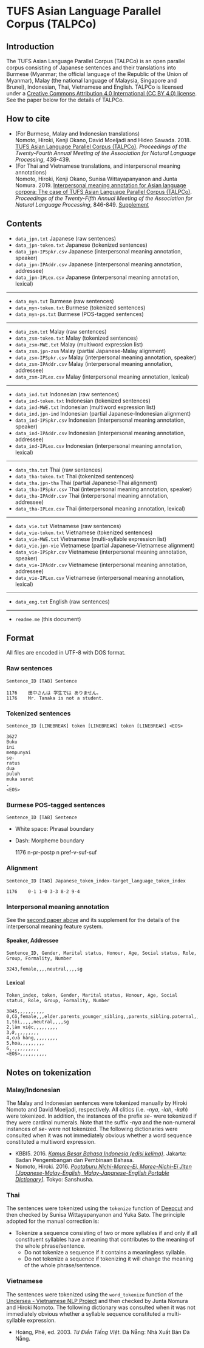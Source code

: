 # TUFS Asian Language Parallel Corpus (TALPCo)

## Introduction
The TUFS Asian Language Parallel Corpus (TALPCo) is an open parallel corpus consisting of Japanese sentences and their translations into Burmese (Myanmar; the official language of the Republic of the Union of Myanmar), Malay (the national language of Malaysia, Singapore and Brunei), Indonesian, Thai, Vietnamese and English.  TALPCo is licensed under a [Creative Commons Attribution 4.0 International (CC BY 4.0) license](https://creativecommons.org/licenses/by/4.0/).  See the paper below for the details of TALPCo.

## How to cite
- (For Burmese, Malay and Indonesian translations)  
Nomoto, Hiroki, Kenji Okano, David Moeljadi and Hideo Sawada. 2018. [TUFS Asian Language Parallel Corpus (TALPCo)](http://www.anlp.jp/proceedings/annual_meeting/2018/pdf_dir/C3-5.pdf). _Proceedings of the Twenty-Fourth Annual Meeting of the Association for Natural Language Processing_, 436-439.
- (For Thai and Vietnamese translations, and interpersonal meaning annotations)  
Nomoto, Hiroki, Kenji Okano, Sunisa Wittayapanyanon and Junta Nomura. 2019. [Interpersonal meaning annotation for Asian language corpora: The case of TUFS Asian Language Parallel Corpus (TALPCo)](https://www.anlp.jp/proceedings/annual_meeting/2019/pdf_dir/D4-4.pdf).  _Proceedings of the Twenty-Fifth Annual Meeting of the Association for Natural Language Processing_, 846-849. [Supplement](https://github.com/matbahasa/TALPCo/blob/master/features.pdf)

## Contents

- `data_jpn.txt`	Japanese (raw sentences)
- `data_jpn-token.txt`	Japanese (tokenized sentences)
- `data_jpn-IPSpkr.csv`	Japanese (interpersonal meaning annotation, speaker)
- `data_jpn-IPAddr.csv`	Japanese (interpersonal meaning annotation, addressee)
- `data_jpn-IPLex.csv`	Japanese (interpersonal meaning annotation, lexical)

-----------------------------------

- `data_myn.txt`	Burmese (raw sentences)
- `data_myn-token.txt`	Burmese (tokenized sentences)
- `data_myn-ps.txt`	Burmese (POS-tagged sentences)

-----------------------------------

- `data_zsm.txt`	Malay (raw sentences)
- `data_zsm-token.txt`	Malay (tokenized sentences)
- `data_zsm-MWE.txt`	Malay (multiword expression list)
- `data_zsm.jpn-zsm`	Malay (partial Japanese-Malay alignment) 
- `data_zsm-IPSpkr.csv`	Malay (interpersonal meaning annotation, speaker)
- `data_zsm-IPAddr.csv`	Malay (interpersonal meaning annotation, addressee)
- `data_zsm-IPLex.csv`	Malay (interpersonal meaning annotation, lexical)

-----------------------------------

- `data_ind.txt`	Indonesian (raw sentences)
- `data_ind-token.txt`	Indonesian (tokenized sentences)
- `data_ind-MWE.txt`	Indonesian (multiword expression list)
- `data_ind.jpn-ind`	Indonesian (partial Japanese-Indonesian alignment) 
- `data_ind-IPSpkr.csv`	Indonesian (interpersonal meaning annotation, speaker)
- `data_ind-IPAddr.csv`	Indonesian (interpersonal meaning annotation, addressee)
- `data_ind-IPLex.csv`	Indonesian (interpersonal meaning annotation, lexical)

-----------------------------------

- `data_tha.txt`	Thai (raw sentences)
- `data_tha-token.txt`	Thai (tokenized sentences)
- `data_tha.jpn-tha`	Thai (partial Japanese-Thai alignment) 
- `data_tha-IPSpkr.csv`	Thai (interpersonal meaning annotation, speaker)
- `data_tha-IPAddr.csv`	Thai (interpersonal meaning annotation, addressee)
- `data_tha-IPLex.csv`	Thai (interpersonal meaning annotation, lexical)

-----------------------------------

- `data_vie.txt`	Vietnamese (raw sentences)
- `data_vie-token.txt`	Vietnamese (tokenized sentences)
- `data_vie-MWE.txt`	Vietnamese (multi-syllable expression list)
- `data_vie.jpn-vie`	Vietnamese (partial Japanese-Vietnamese alignment) 
- `data_vie-IPSpkr.csv`	Vietnamese (interpersonal meaning annotation, speaker)
- `data_vie-IPAddr.csv`	Vietnamese (interpersonal meaning annotation, addressee)
- `data_vie-IPLex.csv`	Vietnamese (interpersonal meaning annotation, lexical)

-----------------------------------

- `data_eng.txt`	English (raw sentences)

-----------------------------------

- `readme.me`	(this document)

## Format
All files are encoded in UTF-8 with DOS format.

### Raw sentences
`Sentence_ID [TAB] Sentence`

    1176	田中さんは 学生では ありません。
    1176	Mr. Tanaka is not a student.

### Tokenized sentences
`Sentence_ID [LINEBREAK] token [LINEBREAK] token [LINEBREAK] <EOS>`

    3627
    Buku
    ini
    mempunyai
    se-
    ratus
    dua
    puluh
    muka surat
    .
    <EOS>

### Burmese POS-tagged sentences
`Sentence_ID [TAB] Sentence`

- White space: Phrasal boundary
- Dash: Morpheme boundary

    1176	n-pr-postp n pref-v-suf-suf

### Alignment
`Sentence_ID [TAB] Japanese_token_index-target_language_token_index`

    1176	0-1 1-0 3-3 8-2 9-4

### Interpersonal meaning annotation
See the [second paper above](#how-to-cite) and its supplement for the details of the interpersonal meaning feature system.

#### Speaker, Addressee
`Sentence_ID, Gender, Marital status, Honour, Age, Social status, Role, Group, Formality, Number`

    3243,female,,,,neutral,,,,sg

#### Lexical
`Token_index, token, Gender, Marital status, Honour, Age, Social status, Role, Group, Formality, Number`

    3845,,,,,,,,,,
    0,Cô,female,,,elder.parents_younger_sibling,,parents_sibling.paternal,,,
    1,tôi,,,,,neutral,,,,sg
    2,làm việc,,,,,,,,,
    3,ở,,,,,,,,,
    4,cửa hàng,,,,,,,,,
    5,hoa,,,,,,,,,
    6,.,,,,,,,,,
    <EOS>,,,,,,,,,,

## Notes on tokenization
### Malay/Indonesian
The Malay and Indonesian sentences were tokenized manually by Hiroki Nomoto and David Moeljadi, respectively.  All clitics (i.e. _-nya_, _-lah_, _-kah_) were tokenized.  In addition, the instances of the prefix _se-_ were tokenized if they were cardinal numerals.  Note that the suffix _-nya_ and the non-numeral instances of _se-_ were not tokenized.  The following dictionaries were consulted when it was not immediately obvious whether a word sequence constituted a multiword expression.

- KBBI5. 2016. [_Kamus Besar Bahasa Indonesia (edisi kelima)_](https://kbbi.kemdikbud.go.id/). Jakarta: Badan Pengembangan dan Pembinaan Bahasa.
- Nomoto, Hiroki. 2016. [_Pootaburu Nichi-Maree-Ei, Maree-Nichi-Ei Jiten \[Japanese-Malay-English, Malay-Japanese-English Portable Dictionary\]_](http://www.sanshusha.co.jp/np/details.do?goods_id=4296). Tokyo: Sanshusha.

### Thai
The sentences were tokenized using the `tokenize` function of [Deepcut](https://github.com/rkcosmos/deepcut) and then checked by Sunisa Wittayapanyanon and Yuka Sato.  The principle adopted for the manual correction is:

- Tokenize a sequence consisting of two or more syllables if and only if all constituent syllables have a meaning that contributes to the meaning of the whole phrase/sentence.
    - Do not tokenize a sequence if it contains a meaningless syllable.
    - Do not tokenize a sequence if tokenizing it will change the meaning of the whole phrase/sentence.

### Vietnamese
The sentences were tokenized using the `word_tokenize` function of the [Undersea - Vietnamese NLP Project](http://undertheseanlp.com/) and then checked by Junta Nomura and Hiroki Nomoto.  The following dictionary was consulted when it was not immediately obvious whether a syllable sequence constituted a multi-syllable expression.

- Hoàng, Phê, ed. 2003. _Từ Điển Tiếng Việt_. Đà Nẵng: Nhà Xuất Bản Đà Nẵng.
